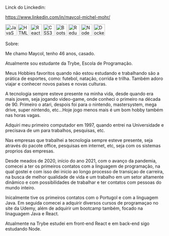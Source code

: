  Linck do Linckedin:
 
 https://www.linkedin.com/in/maycol-michel-mohr/
 
 <p align="left">
<a href="https://developer.mozilla.org/en-US/docs/Web/JavaScript" target="_blank" rel="noreferrer"><img src="https://raw.githubusercontent.com/danielcranney/readme-generator/main/public/icons/skills/javascript-colored.svg" width="36" height="36" alt="JavaScript" /></a>
<a href="https://developer.mozilla.org/en-US/docs/Glossary/HTML5" target="_blank" rel="noreferrer"><img src="https://raw.githubusercontent.com/danielcranney/readme-generator/main/public/icons/skills/html5-colored.svg" width="36" height="36" alt="HTML5" /></a>
<a href="https://reactjs.org/" target="_blank" rel="noreferrer"><img src="https://raw.githubusercontent.com/danielcranney/readme-generator/main/public/icons/skills/react-colored.svg" width="36" height="36" alt="React" /></a>
<a href="https://www.w3.org/TR/CSS/#css" target="_blank" rel="noreferrer"><img src="https://raw.githubusercontent.com/danielcranney/readme-generator/main/public/icons/skills/css3-colored.svg" width="36" height="36" alt="CSS3" /></a>
<a href="https://getbootstrap.com/" target="_blank" rel="noreferrer"><img src="https://raw.githubusercontent.com/danielcranney/readme-generator/main/public/icons/skills/bootstrap-colored.svg" width="36" height="36" alt="Bootstrap" /></a>
<a href="https://redux.js.org/" target="_blank" rel="noreferrer"><img src="https://raw.githubusercontent.com/danielcranney/readme-generator/main/public/icons/skills/redux-colored.svg" width="36" height="36" alt="Redux" /></a>
<a href="https://nodejs.org/en/" target="_blank" rel="noreferrer"><img src="https://raw.githubusercontent.com/danielcranney/readme-generator/main/public/icons/skills/nodejs-colored.svg" width="36" height="36" alt="NodeJS" /></a>
<a href="https://www.docker.com/" target="_blank" rel="noreferrer"><img src="https://user-images.githubusercontent.com/25181517/117207330-263ba280-adf4-11eb-9b97-0ac5b40bc3be.png" width="36" height="36" alt="Docker" /></a>
</p>

Sobre: 

Me chamo Maycol, tenho 46 anos, casado.

Atualmente sou estudante da Trybe, Escola de Programação.

Meus Hobbies favoritos quando não estou estudando e trabalhando são a prática de esportes, como: futebol, natação, corrida e trilha. Também adoro viajar e conhecer novos países e novas culturas.

A tecnologia sempre esteve presente na minha vida, desde quando era mais jovem, seja jogando video-game, onde conheci o primeiro na década de 90. Primeiro o atari, despois foi para o nintendo, mastersystem, mega drive, super nintendo, etc...Hoje jogo menos mais é um bom hobby também nas horas vagas.

Adquiri meu primeiro computador em 1997, quando entrei na Universidade e precisava de um para trabalhos, pesquisas, etc.

Nas empresas que trabalhei a tecnologia sempre esteve presente, seja através do pacote office, pesquisas em internet, etc, seja com os sistemas proprios das empresas.

Desde meados de 2020, início do ano 2021, com o avanço da pandemia, comecei a ter os primeiros contatos com a linguagem de programação, na qual gostei e com isso dei inicio ao longo processo de transiçao de carreira, na busca de melhor qualidade de vida e um trabalho em um setor altamente dinâmico e com possibilidades de trabalhar e ter contatos com pessoas do mundo inteiro.

Inicalmente tive os primeiros contatos com o Portugol e com a linguagem Java. Em seguida comecei a adquirir diversos cursos de programaçao no site da Udemy, além de adquirir um bootcamp também, focado na linaguagem Java e React.

Atualmente na Trybe estudei em front-end React e em back-end sigo estudando Node.

 

